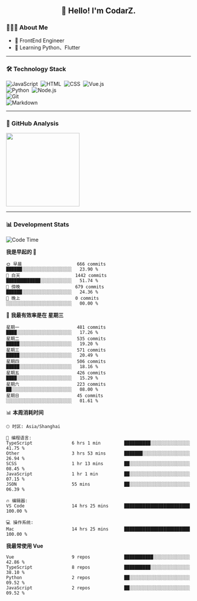 <h2 align="center">👋 Hello! I'm CodarZ.</h2>

### 👨🏻‍💻 About Me

- 🤔 FrontEnd Engineer
- 🌱 Learning Python、Flutter

-------

### 🛠 Technology Stack

![JavaScript](https://img.shields.io/badge/-JavaScript-000?style=flat&logo=javascript)&nbsp;
![HTML](https://img.shields.io/badge/-HTML-000?style=flat&logo=HTML5)&nbsp;
![CSS](https://img.shields.io/badge/-CSS-000?style=flat&logo=CSS3&logoColor=1572B6)&nbsp;
![Vue.js](https://img.shields.io/badge/-Vue-000?style=flat&logo=adobe-photoshop)\
![Python](https://img.shields.io/badge/-Python-000?style=flat&logo=python)&nbsp;
![Node.js](https://img.shields.io/badge/-Node.js-000?style=flat&logo=node.js)&nbsp;\
![Git](https://img.shields.io/badge/-Git-000?style=flat&logo=git)\
![Markdown](https://img.shields.io/badge/-Markdown-000?style=flat&logo=markdown)&nbsp;

-------

### 🔭 GitHub Analysis

<!-- 
参考：https://github.com/anuraghazra/github-readme-stats 
-->
<p align="left">
  <a href="https://github.com/CodarZ">
    <img height="200em" src="https://github-readme-stats-eight-theta.vercel.app/api?username=CodarZ&show_icons=true&theme=vue-dark&include_all_commits=true&count_private=true&hide=contribs,issues" />
  </a>
</p>

-------

### 📊 Development Stats

<!--START_SECTION:waka-->
![Code Time](http://img.shields.io/badge/Code%20Time-795%20hrs%2046%20mins-blue)

**我是早起的 🐤** 

```text
🌞 早晨                     666 commits         ██████░░░░░░░░░░░░░░░░░░░   23.90 % 
🌆 白天                     1442 commits        █████████████░░░░░░░░░░░░   51.74 % 
🌃 傍晚                     679 commits         ██████░░░░░░░░░░░░░░░░░░░   24.36 % 
🌙 晚上                     0 commits           ░░░░░░░░░░░░░░░░░░░░░░░░░   00.00 % 
```
📅 **我最有效率是在 星期三** 

```text
星期一                      481 commits         ████░░░░░░░░░░░░░░░░░░░░░   17.26 % 
星期二                      535 commits         █████░░░░░░░░░░░░░░░░░░░░   19.20 % 
星期三                      571 commits         █████░░░░░░░░░░░░░░░░░░░░   20.49 % 
星期四                      506 commits         █████░░░░░░░░░░░░░░░░░░░░   18.16 % 
星期五                      426 commits         ████░░░░░░░░░░░░░░░░░░░░░   15.29 % 
星期六                      223 commits         ██░░░░░░░░░░░░░░░░░░░░░░░   08.00 % 
星期日                      45 commits          ░░░░░░░░░░░░░░░░░░░░░░░░░   01.61 % 
```


📊 **本周消耗时间** 

```text
🕑︎ 时区: Asia/Shanghai

💬 编程语言: 
TypeScript               6 hrs 1 min         ██████████░░░░░░░░░░░░░░░   41.75 % 
Other                    3 hrs 53 mins       ███████░░░░░░░░░░░░░░░░░░   26.94 % 
SCSS                     1 hr 13 mins        ██░░░░░░░░░░░░░░░░░░░░░░░   08.45 % 
JavaScript               1 hr 1 min          ██░░░░░░░░░░░░░░░░░░░░░░░   07.15 % 
JSON                     55 mins             ██░░░░░░░░░░░░░░░░░░░░░░░   06.39 % 

🔥 编辑器: 
VS Code                  14 hrs 25 mins      █████████████████████████   100.00 % 

💻 操作系统: 
Mac                      14 hrs 25 mins      █████████████████████████   100.00 % 
```

**我最常使用 Vue** 

```text
Vue                      9 repos             ███████████░░░░░░░░░░░░░░   42.86 % 
TypeScript               8 repos             ██████████░░░░░░░░░░░░░░░   38.10 % 
Python                   2 repos             ██░░░░░░░░░░░░░░░░░░░░░░░   09.52 % 
JavaScript               2 repos             ██░░░░░░░░░░░░░░░░░░░░░░░   09.52 % 
```




<!--END_SECTION:waka-->


